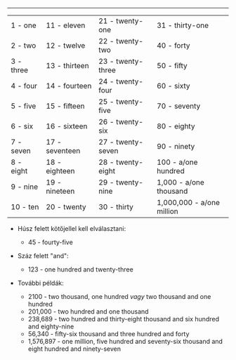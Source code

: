 
---

|  |  |  |  |
| :-- | :-- | :-- | :-- |
| 1 - one | 11 - eleven | 21 - twenty-one | 31 - thirty-one |
| 2 - two | 12 - twelve | 22 - twenty-two | 40 - forty |
| 3 - three | 13 - thirteen | 23 - twenty-three | 50 - fifty |
| 4 - four | 14 - fourteen | 24 - twenty-four | 60 - sixty |
| 5 - five | 15 - fifteen | 25 - twenty-five | 70 - seventy |
| 6 - six | 16 - sixteen | 26 - twenty-six | 80 - eighty |
| 7 - seven | 17 - seventeen | 27 - twenty-seven | 90 - ninety |
| 8 - eight | 18 - eighteen | 28 - twenty-eight | 100 - a/one hundred |
| 9 - nine | 19 - nineteen | 29 - twenty-nine | 1,000 - a/one thousand |
| 10 - ten 	| 20 - twenty | 30 - thirty | 1,000,000 - a/one million |


- Húsz felett kötőjellel kell elválasztani:
   - 45 - fourty-five
- Száz felett "and":
   - 123 - one hundred and twenty-three

- További példák:
   - 2100 - two thousand, one hundred *vagy* two thousand and one hundred
   - 201,000 - two hundred and one thousand
   - 238,689 - two hundred and thirty-eight thousand and six hundred and eighty-nine
   - 56,340 - fifty-six thousand and three hundred and forty
   - 1,576,897 - one million, five hundred and seventy-six thousand and eight hundred and ninety-seven






